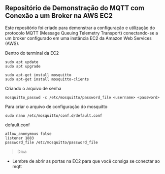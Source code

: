 ## Repositório de Demonstração do MQTT com Conexão a um Broker na AWS EC2 
Este repositório foi criado para demonstrar a configuração e utilização do protocolo MQTT (Message Queuing Telemetry Transport) conectando-se a um broker configurado em uma instância EC2 da Amazon Web Services (AWS).


Dentro do terminal da EC2
```
sudo apt update
sudo apt upgrade

sudo apt-get install mosquitto
sudo apt-get install mosquitto-clients
```

Criando o arquivo de senha
``` 
mosquitto_passwd -c /etc/mosquitto/password_file <username> <password>
```

Para criar o arquivo de configuração do mosquitto
```
sudo nano /etc/mosquitto/conf.d/default.conf
```

default.conf
```
allow_anonymous false
listener 1883
password_file /etc/mosquitto/password_file
```

> Dica
- Lembre de abrir as portas na EC2 para que você consiga se conectar ao mqtt
